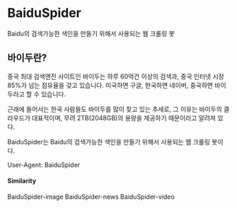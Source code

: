 # BaiduSpider
Baidu의 검색가능한 색인을 만들기 위해서 사용되는 웹 크롤링 봇

## 바이두란? 
중국 최대 검색엔진 사이트인 바이두는 하루 60억건 이상의 검색과, 중국 인터넷 시장 85%가 넘는 점유율을 갖고 있습니다.
미국하면 구글, 한국하면 네이버, 중국하면 바이두라고 할 수 있습니다.

근래에 들어서는 한국 사람들도 바이두를 많이 찾고 있는 추세로, 그 이유는 바이두의 클라우드가 대표적이며, 무려 2TB(2048GB)의 용량을
제공하기 때문이라고 알려져 있다.   

BaiduSpider는 Baidu의 검색가능한 색인을 만들기 위해서 사용되는 웹 크롤링 봇이다.

User-Agent: BaiduSpider
#### Similarity
BaiduSpider-image
BaiduSpider-news
BaiduSpider-video

